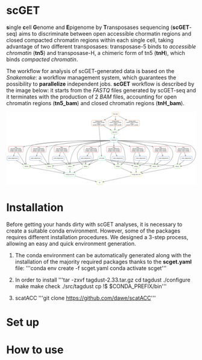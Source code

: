# scGET
**s**ingle **c**ell **G**enome and **E**pigenome by **T**ransposases sequencing (**scGET**-seq) aims to discriminate between open accessible chormatin regions and closed compacted chromatin regions within each single cell, taking advantage of two different transposases: transposase-5 binds to *accessible chromatin* (**tn5**) and transposase-H, a chimeric form of tn5 (**tnH**), which binds *compacted chromatin*.


The workflow for analysis of scGET-generated data is based on the *Snakemake*: a workflow management system, which guarantees the possibility to **parallelize** independent jobs. **scGET** workflow is described by the image below: it starts from the *FASTQ* files generated by scGET-seq and it terminates with the production of 2 *BAM* files, accounting for open chromatin regions (**tn5_bam**) and closed chromatin regions (**tnH_bam**).


 ![dag](dag.svg)
 
 
# Installation
Before getting your hands dirty with scGET analyses, it is necessary to create a suitable conda environment. However, some of the packages requires different installation procedures. We designed a 3-step process, allowing an easy and quick environment generation.


1. The conda environment can be automatically generated along with the installation of the majority required packages thanks to the **scget.yaml** file:
'''conda env create -f scget.yaml
conda activate scget'''


2. In order to install 
'''tar -zxvf tagdust-2.33.tar.gz 
cd tagdust
./configure 
make
make check
./src/tagdust
cp !$ $CONDA_PREFIX/bin'''


3. scatACC
'''git clone https://github.com/dawe/scatACC'''


# Set up


# How to use
